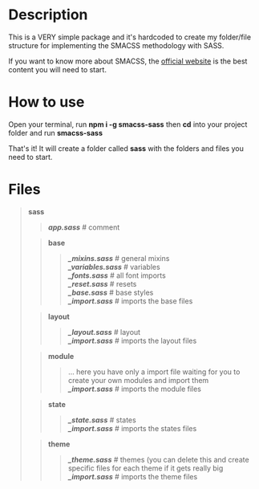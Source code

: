 # Description

This is a VERY simple package and it's hardcoded to create my folder/file structure for implementing the SMACSS methodology with SASS.

If you want to know more about SMACSS, the [official website](http://smacss.com/) is the best content you will need to start.

# How to use
Open your terminal, run **npm i -g smacss-sass** then **cd** into your project folder and run **smacss-sass**

That's it! It will create a folder called **sass** with the folders and files you need to start.

# Files

>  **sass**  
>  >***app.sass*** # comment  
>
>  >**base**  
>  >>***_mixins.sass*** # general mixins  
>  >>***_variables.sass*** # variables  
>  >>***_fonts.sass*** # all font imports  
>  >>***_reset.sass*** # resets  
>  >>***_base.sass*** # base styles  
>  >>***_import.sass*** # imports the base files  
>
>  >**layout**  
>  >>***_layout.sass*** # layout  
>  >>***_import.sass*** # imports the layout files  
>
>  >**module**  
>  >> ... here you have only a import file waiting for you to create your own modules and import them  
>  >>***_import.sass*** # imports the module files  
>
>  >**state**  
>  >>***_state.sass*** # states  
>  >>***_import.sass*** # imports the states files  
>
>  >**theme**  
>  >>***_theme.sass*** # themes (you can delete this and create specific files for each theme if it gets really big  
>  >>***_import.sass*** # imports the theme files  
